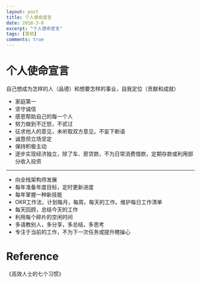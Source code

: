 ```yaml
---
layout: post
title: 个人使命宣言
date: 2018-3-8
excerpt: "个人使命宣言"
tags: [其他]
comments: true
---
```


    
# 个人使命宣言

自己想成为怎样的人（品德）和想要怎样的事业，自我定位（贡献和成就）


- 家庭第一
- 坚守诚信
- 感恩帮助自己的每一个人
- 努力做到不迁怒，不贰过
- 征求他人的意见，未听取双方意见，不妄下断语
- 诚恳但立场坚定
- 保持积极主动
- 逐步实现经济独立，除了车、房贷款，不为日常消费借款，定期存款或利用部分收入投资

---

- 向全栈架构师发展
- 每年准备年度目标，定时更新进度
- 每年掌握一种新技能
- OKR工作法，计划每月，每周，每天的工作。维护每日工作清单
- 每天回顾，总结今天的工作
- 利用每个碎片的空闲时间
- 多请教别人，多分享，多总结，多思考
- 专注于当前的工作，不为下一次任务或提升瞎操心



# Reference

《高效人士的七个习惯》
